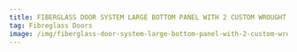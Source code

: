 ```yaml
---
title: FIBERGLASS DOOR SYSTEM LARGE BOTTOM PANEL WITH 2 CUSTOM WROUGHT IRON SIDELIGHTS
tag: Fibreglass Doors
image: /img/fiberglass-door-system-large-bottom-panel-with-2-custom-wrought-iron-sidelights-e1501596041817.jpg
---
```

